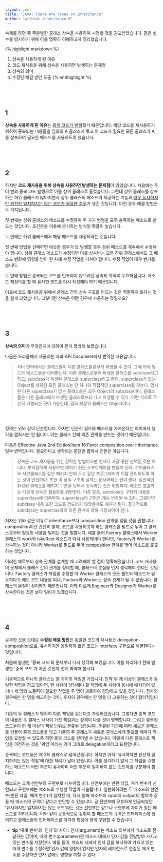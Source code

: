 ```yaml
---
layout: post
title: "JAVA: There Are Taxes on Inheritance"
author: "without inheritance M"
---
```




숙제를 하던 중 무분별한 클래스 상속을 사용하여 시정할 것을 권고받았습니다. 같은 실수를 방지하기 위해 이를 명확히 이해하고자 정리했습니다. 

{% highlight markdown %}
1. 상속을 사용하게 된 이유
2. 코드 재사용을 위해 상속을 사용하면 발생하는 문제점
3. 상속의 의미
4. 수정된 해결 방안 도출
{% endhighlight %}


<br>
<br>
<br>


## 1
**상속을 사용하게 된 이유**는 <ins>중복 코드가 발생</ins>했기 때문입니다. 해당 코드를 재사용하기 위하여 중복되는 내용들을 임의의 A 클래스에 묶고 이 코드가 필요한 모든 클래스가 A를 상속하여 필요한 메소드를 사용하도록 했습니다. 

<br>
<br>
<br>

## 2
하지만 **코드 재사용을 위해 상속을 사용하면 발생하는 문제점**이 있었습니다. 처음에는 두어 번의 중복 코드 발생으로 이를 상위 클래스로 옮겼습니다. 그런데 상위 클래스를 상속하는 하위 클래스가 많아지면서 상위 클래스의 메소드가 제공하는 기능과 <ins>매우 유사하지만 완전히 일치하지는 않는 코드가 필요한 경우</ins>가 생긴 것입니다. 이런 경우 해결 방법은 두 가지입니다.

  첫 번째는 상위 클래스의 메소드를 수정하여 두 가지 변형을 모두 충족하는 메소드로 만드는 것입니다. 조건문을 이용해 분기하는 방식일 확률이 높습니다.

 두 번째는 하위 클래스에서 해당 메소드를 재정의하는 것입니다.

 첫 번째 방법을 선택하면 비슷한 경우가 또 발생할 경우 상위 메소드를 계속해서 수정해야 합니다. 상위 클래스 메소드가 수정되면 이를 상속받는 모든 하위 클래스에서도 그 메소드 변화에 영향을 받아 한 차례 수정 작업을 거쳐야 합니다. 수정 작업이 매우 번거롭습니다.

 두 번째 방법은 중복되는 코드를 반복하지 않으려던 상속의 목적이 무효해집니다. 메소드 재정의를 할 때 유사한 코드를 다시 작성해야 하기 때문입니다.

 이로써 코드 재사용을 위해서 클래스 간의 상속 구조를 만드는 것은 적절하지 않다는 것을 알게 되었습니다. 그렇다면 상속은 어떤 경우에 사용하는 것일까요?

<br>
<br>
<br>

## 3 
**상속의 의미**가 무엇인지에 대하여 먼저 정리해 보겠습니다.

  
 다음은 오라클에서 제공하는 자바 API Document에서 번역한 내용입니다.
 >자바 언어에서는 클래스들이 다른 클래스들로부터 파생될 수 있다. 그에 의해 필드와 메소드들을 이어받는다. 다른 클래스로부터 파생된 클래스를 subclass라고 하고, subclass가 파생된 클래스를 superclass라고 한다. superclass가 없는 Object를 제외한 모든 클래스는 단 하나의 직접적인 superclass를 갖는다. 명시된 다른 superclass가 없는 클래스들은 모두 Object의 subclass이다. 클래스들은 다른 클래스에서 파생된 클래스로부터 다시 파생될 수 있다. 이런 식으로 무한히 파생되는 것이 가능한데, 결국 최상위 클래스는 Object이다.

<br>
<br>

정의는 위와 같이 단순합니다. 하지만 단순히 필드와 메소드를 가져온다는 의미에서 생각을 멈춰서는 안 됩니다. 이는 클래스 간에 의존 관계를 만드는 것이기 때문입니다. 

 다음은 Effective Java 2nd Edition/item 16:Favor composition over inheritance 일부 번역입니다. 필요하다고 생각되는 문단만 뽑아서 전문은 아닙니다.

> 상속은 코드 재사용을 위한 강력한 방법이지만 언제나 가장 좋은 선택인 것은 아니다. 부적절하게 사용하면 깨지기 쉬운 소프트웨어를 만들게 된다. 수퍼클래스와 서브클래스를 같은 패키지 안에 두고 같은 프로그래머가 이를 관리하도록 하는 것이 안전하다. 또한 이 상속 구조의 설계는 문서화되는 편이 좋다. 일반적인 완성된 클래스를 패키지 구분을 넘어서 상속하는 것은 위험하다. 메소드 호출과는 다르게 상속은 캡슐화를 위반한다. 다른 말로, subclass는 구현의 내용을 superclass에 의존한다. superclass의 구현은 계속 변경될 수 있다. 그렇다면 subclass 내용 또한 코드를 건드리지 않았음에도 깨지게 된다. 결과적으로 subclass는 superclas와의 의존 관계에 의해 개정되어야 한다.


 저자는 위와 같은 이유로 inheritance보다 composition 관계를 맺을 것을 권합니다. composition이란 간단히 말해, 코드를 사용하고자 하는 클래스를 필드로 두어 그 클래스로부터 필요한 내용을 빌리는 것을 말합니다. 예를 들어 Factory 클래스에서 Worker 클래스의 work와 takeRest 메소드가 다시 사용되어야 한다면, Factory가 Worker를 상속하는 것이 아니라 Worker를 필드로 두어 composition 관계를 맺어 메소드를 호출하는 것입니다.

 이러한 예로부터 상속 관계를 설계할 때 고려해야 할 점이 명확해졌습니다. 코드 재사용의 문제에서 클래스 간의 관계를 정의할 때, 클래스의 본질을 먼저 생각해야 한다는 것입니다. Factory 클래스가 책임을 수행할 때 Worker 클래스의 모든 필드와 메소드가 필요하다고 해도 코드 내용을 떠나, Factory와 Worker는 상속 관계가 될 수 없습니다. 클래스의 본질이 상이하기 때문입니다. 이와 다르게 Engineer와 Designer가 Worker를 상속한다는 것은 보다 일리가 있겠습니다.

<br>
<br>
<br>

## 4
공부한 것을 토대로 **수정된 해결 방안**은 동일한 코드의 재사용은 delegation-composition으로, 유사하지만 동일하지 않은 코드는 interface 구현으로 해결한다는 것입니다.

 처음에 발생한 '중복 코드'의 문제부터 다시 생각해 보겠습니다. 이를 처리하기 전에 발생한 '중복 코드'가 어떤 것인지 먼저 파악해 봅시다.

 기본적으로 하나의 클래스는 한 가지의 책임만 가집니다. 만약 두 개 이상의 클래스가 동일한 작업을 하고 있다면, 한 사람이 담당해야 할 작업에 두 사람이 동시에 배치되어 있거나 세 명의 노동력이 필요한 작업을 두 명이 과로하여 감당하고 있을 것입니다. 전자의 경우에는 한 명을 해고하는 것이, 후자의 경우에는 한 명을 더 고용하는 것이 합리적입니다.

 기존의 두 클래스가 명확히 다른 책임을 갖는다고 가정하겠습니다. 그렇다면 중복 코드의 내용은 두 클래스 각각이 가진 책임과는 성격이 다를 것이 명백합니다. 그리고 중복된 코드들이 한 개 이상의 책임 단위로 분류될 것입니다. 분류된 기준에 따라 새로운 클래스를 만들어 중복 코드들을 담고 기존의 두 클래스가 새로운 클래스에게 필요할 때마다 작업을 요청할 수 있도록 하면 중복 코드를 걷어낼 수 있습니다. 이렇게 다른 클래스로 책임을 이전하는 것을 '위임'이라는 의미 그대로 delegation이라고 표현합니다.

 중복되는 코드들은 제 3의 클래스로 넘어갔습니다. 하지만 아직 '유사하지만 완전히 일치하지는 않는 작업'에 대한 처리가 남아 있습니다. 이를 생각하기 앞서 그 작업을 수행하는 메소드의 어떤 부분이 유사하며 어떤 부분이 일치하지 않는 것인지를 구분해야 합니다.

 메소드는 크게 선언부와 구현부로 나누어집니다. 선언부에는 반환 타입, 매개 변수가 선언되고 구현부에는 메소드의 수행할 작업이 서술됩니다. 일반화하려는 두 메소드의 선언부(반환 타입, 매개 변수)가 일치할 때, 다시 말해 메소드의 input과 output의 함의가 같을 때 메소드의 규격이 같다고 판단할 수 있습니다. 글 전반부에 모호하게 언급되었던 '유사하지만 일치하지는 않는 코드'라는 것은 선언부는 같으나 구현부에 차이가 있는 메소드를 가리킵니다. 이와 같이 공통적으로 갖춰야 할 메소드의 규격은 인터페이스에 정의하고 클래스들이 인터페이스를 각각의 특성에 맞게 구현할 수 있습니다.



 * **tip** '매개 변수'와 '인자'의 차이
  : 인자(argument)는 메소드 외부에서 메소드로 전달하는 값이며, 매개 변수(parameter)란 메소드 내에서 인자 값을 전달받아 가지고 있는 변수를 지칭한다. 예를 들어, 메소드 내에서 인자 값을 복사하여 가지고 있는 매개 변수를 수정하면 인자 값에 영향이 없지만 인자의 레퍼런스로 연결된 매개 변수를 수정하면 인자 값에도 영향을 끼칠 수 있다. 
>
